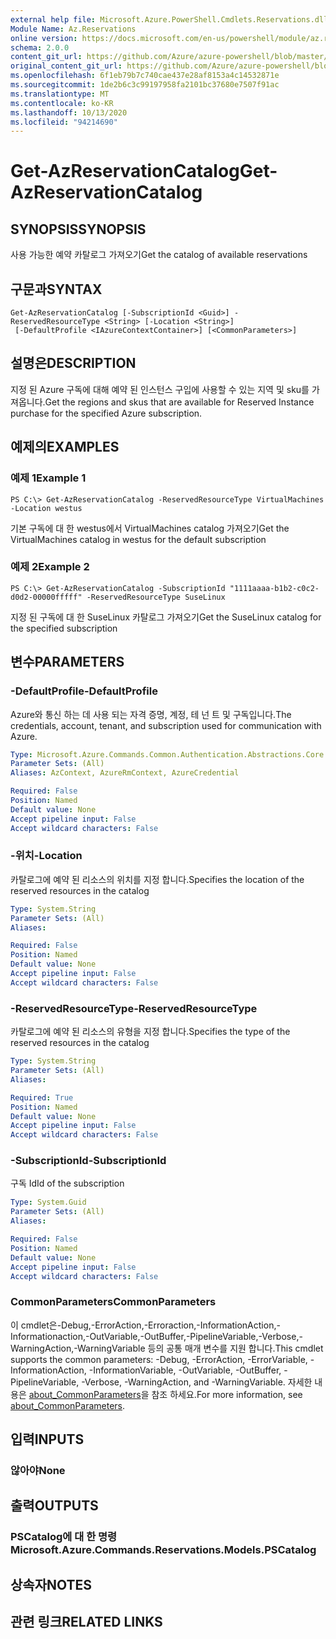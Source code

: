```yaml
---
external help file: Microsoft.Azure.PowerShell.Cmdlets.Reservations.dll-Help.xml
Module Name: Az.Reservations
online version: https://docs.microsoft.com/en-us/powershell/module/az.reservations/get-azreservationcatalog
schema: 2.0.0
content_git_url: https://github.com/Azure/azure-powershell/blob/master/src/Reservations/Reservations/help/Get-AzReservationCatalog.md
original_content_git_url: https://github.com/Azure/azure-powershell/blob/master/src/Reservations/Reservations/help/Get-AzReservationCatalog.md
ms.openlocfilehash: 6f1eb79b7c740cae437e28af8153a4c14532871e
ms.sourcegitcommit: 1de2b6c3c99197958fa2101bc37680e7507f91ac
ms.translationtype: MT
ms.contentlocale: ko-KR
ms.lasthandoff: 10/13/2020
ms.locfileid: "94214690"
---
```

# <span data-ttu-id="4b367-101">Get-AzReservationCatalog</span><span class="sxs-lookup"><span data-stu-id="4b367-101">Get-AzReservationCatalog</span></span>

## <span data-ttu-id="4b367-102">SYNOPSIS</span><span class="sxs-lookup"><span data-stu-id="4b367-102">SYNOPSIS</span></span>
<span data-ttu-id="4b367-103">사용 가능한 예약 카탈로그 가져오기</span><span class="sxs-lookup"><span data-stu-id="4b367-103">Get the catalog of available reservations</span></span>

## <span data-ttu-id="4b367-104">구문과</span><span class="sxs-lookup"><span data-stu-id="4b367-104">SYNTAX</span></span>

```
Get-AzReservationCatalog [-SubscriptionId <Guid>] -ReservedResourceType <String> [-Location <String>]
 [-DefaultProfile <IAzureContextContainer>] [<CommonParameters>]
```

## <span data-ttu-id="4b367-105">설명은</span><span class="sxs-lookup"><span data-stu-id="4b367-105">DESCRIPTION</span></span>
<span data-ttu-id="4b367-106">지정 된 Azure 구독에 대해 예약 된 인스턴스 구입에 사용할 수 있는 지역 및 sku를 가져옵니다.</span><span class="sxs-lookup"><span data-stu-id="4b367-106">Get the regions and skus that are available for Reserved Instance purchase for the specified Azure subscription.</span></span>

## <span data-ttu-id="4b367-107">예제의</span><span class="sxs-lookup"><span data-stu-id="4b367-107">EXAMPLES</span></span>

### <span data-ttu-id="4b367-108">예제 1</span><span class="sxs-lookup"><span data-stu-id="4b367-108">Example 1</span></span>
```
PS C:\> Get-AzReservationCatalog -ReservedResourceType VirtualMachines -Location westus
```

<span data-ttu-id="4b367-109">기본 구독에 대 한 westus에서 VirtualMachines catalog 가져오기</span><span class="sxs-lookup"><span data-stu-id="4b367-109">Get the VirtualMachines catalog in westus for the default subscription</span></span>

### <span data-ttu-id="4b367-110">예제 2</span><span class="sxs-lookup"><span data-stu-id="4b367-110">Example 2</span></span>
```
PS C:\> Get-AzReservationCatalog -SubscriptionId "1111aaaa-b1b2-c0c2-d0d2-00000fffff" -ReservedResourceType SuseLinux
```

<span data-ttu-id="4b367-111">지정 된 구독에 대 한 SuseLinux 카탈로그 가져오기</span><span class="sxs-lookup"><span data-stu-id="4b367-111">Get the SuseLinux catalog for the specified subscription</span></span>

## <span data-ttu-id="4b367-112">변수</span><span class="sxs-lookup"><span data-stu-id="4b367-112">PARAMETERS</span></span>

### <span data-ttu-id="4b367-113">-DefaultProfile</span><span class="sxs-lookup"><span data-stu-id="4b367-113">-DefaultProfile</span></span>
<span data-ttu-id="4b367-114">Azure와 통신 하는 데 사용 되는 자격 증명, 계정, 테 넌 트 및 구독입니다.</span><span class="sxs-lookup"><span data-stu-id="4b367-114">The credentials, account, tenant, and subscription used for communication with Azure.</span></span>

```yaml
Type: Microsoft.Azure.Commands.Common.Authentication.Abstractions.Core.IAzureContextContainer
Parameter Sets: (All)
Aliases: AzContext, AzureRmContext, AzureCredential

Required: False
Position: Named
Default value: None
Accept pipeline input: False
Accept wildcard characters: False
```

### <span data-ttu-id="4b367-115">-위치</span><span class="sxs-lookup"><span data-stu-id="4b367-115">-Location</span></span>
<span data-ttu-id="4b367-116">카탈로그에 예약 된 리소스의 위치를 지정 합니다.</span><span class="sxs-lookup"><span data-stu-id="4b367-116">Specifies the location of the reserved resources in the catalog</span></span>

```yaml
Type: System.String
Parameter Sets: (All)
Aliases:

Required: False
Position: Named
Default value: None
Accept pipeline input: False
Accept wildcard characters: False
```

### <span data-ttu-id="4b367-117">-ReservedResourceType</span><span class="sxs-lookup"><span data-stu-id="4b367-117">-ReservedResourceType</span></span>
<span data-ttu-id="4b367-118">카탈로그에 예약 된 리소스의 유형을 지정 합니다.</span><span class="sxs-lookup"><span data-stu-id="4b367-118">Specifies the type of the reserved resources in the catalog</span></span>

```yaml
Type: System.String
Parameter Sets: (All)
Aliases:

Required: True
Position: Named
Default value: None
Accept pipeline input: False
Accept wildcard characters: False
```

### <span data-ttu-id="4b367-119">-SubscriptionId</span><span class="sxs-lookup"><span data-stu-id="4b367-119">-SubscriptionId</span></span>
<span data-ttu-id="4b367-120">구독 Id</span><span class="sxs-lookup"><span data-stu-id="4b367-120">Id of the subscription</span></span>

```yaml
Type: System.Guid
Parameter Sets: (All)
Aliases:

Required: False
Position: Named
Default value: None
Accept pipeline input: False
Accept wildcard characters: False
```

### <span data-ttu-id="4b367-121">CommonParameters</span><span class="sxs-lookup"><span data-stu-id="4b367-121">CommonParameters</span></span>
<span data-ttu-id="4b367-122">이 cmdlet은-Debug,-ErrorAction,-Erroraction,-InformationAction,-Informationaction,-OutVariable,-OutBuffer,-PipelineVariable,-Verbose,-WarningAction,-WarningVariable 등의 공통 매개 변수를 지원 합니다.</span><span class="sxs-lookup"><span data-stu-id="4b367-122">This cmdlet supports the common parameters: -Debug, -ErrorAction, -ErrorVariable, -InformationAction, -InformationVariable, -OutVariable, -OutBuffer, -PipelineVariable, -Verbose, -WarningAction, and -WarningVariable.</span></span> <span data-ttu-id="4b367-123">자세한 내용은 [about_CommonParameters](http://go.microsoft.com/fwlink/?LinkID=113216)을 참조 하세요.</span><span class="sxs-lookup"><span data-stu-id="4b367-123">For more information, see [about_CommonParameters](http://go.microsoft.com/fwlink/?LinkID=113216).</span></span>

## <span data-ttu-id="4b367-124">입력</span><span class="sxs-lookup"><span data-stu-id="4b367-124">INPUTS</span></span>

### <span data-ttu-id="4b367-125">않아야</span><span class="sxs-lookup"><span data-stu-id="4b367-125">None</span></span>

## <span data-ttu-id="4b367-126">출력</span><span class="sxs-lookup"><span data-stu-id="4b367-126">OUTPUTS</span></span>

### <span data-ttu-id="4b367-127">PSCatalog에 대 한 명령</span><span class="sxs-lookup"><span data-stu-id="4b367-127">Microsoft.Azure.Commands.Reservations.Models.PSCatalog</span></span>

## <span data-ttu-id="4b367-128">상속자</span><span class="sxs-lookup"><span data-stu-id="4b367-128">NOTES</span></span>

## <span data-ttu-id="4b367-129">관련 링크</span><span class="sxs-lookup"><span data-stu-id="4b367-129">RELATED LINKS</span></span>
